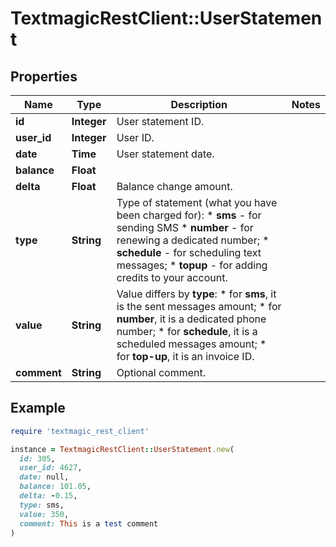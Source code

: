 # TextmagicRestClient::UserStatement

## Properties

| Name | Type | Description | Notes |
| ---- | ---- | ----------- | ----- |
| **id** | **Integer** | User statement ID. |  |
| **user_id** | **Integer** | User ID. |  |
| **date** | **Time** | User statement date. |  |
| **balance** | **Float** |  |  |
| **delta** | **Float** | Balance change amount. |  |
| **type** | **String** | Type of statement (what you have been charged for): *   **sms** - for sending SMS *   **number** - for renewing a dedicated number; *   **schedule** - for scheduling text messages; *   **topup** - for adding credits to your account.  |  |
| **value** | **String** | Value differs by **type**: *   for **sms**, it is the sent messages amount; *   for **number**, it is a dedicated phone number; *   for **schedule**, it is a scheduled messages amount; *   for **top-up**, it is an invoice ID.  |  |
| **comment** | **String** | Optional comment. |  |

## Example

```ruby
require 'textmagic_rest_client'

instance = TextmagicRestClient::UserStatement.new(
  id: 305,
  user_id: 4627,
  date: null,
  balance: 101.05,
  delta: -0.15,
  type: sms,
  value: 350,
  comment: This is a test comment
)
```

